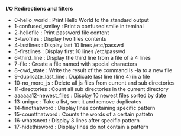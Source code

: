 **I/O Redirections and filters**
* 0-hello_world : Print Hello World to the standard output
* 1-confused_smiley : Print a confused smile in teminal
* 2-hellofile : Print password file content
* 3-twofiles : Display two files contents
* 4-lastlines : Display last 10 lines /etc/passwd
* 5-firstlines : Display first 10 lines /etc/passwd
* 6-third_line : Display the third line from a file of a 4 lines
* 7-file : Create a file named with special characters
* 8-cwd_state : Write the result of the command ls -la to a new file
* 9-duplicate_last_line : Duplicate last line (line 4) in a file
* 10-no_more_js : Delete all js files from current and sub directories
* 11-directories : Count all sub directories in the current directory
* aaaaaa12-newest_files : Display 10 newest files sorted by date
* 13-unique : Take a list, sort it and remove duplicates
* 14-findthatword : Display lines containing specific pattern
* 15-countthatword : Counts the words of a certain pattetn
* 16-whatsnext : Display 3 lines after specific pattern
* 17-hidethisword : Display lines do not contain a pattern
